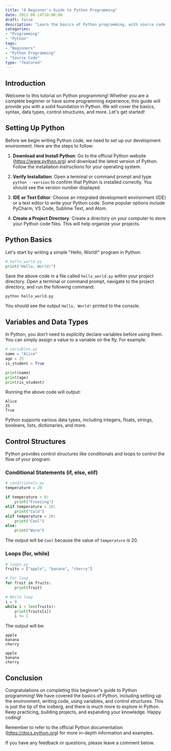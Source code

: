 ```yaml
---
title: "A Beginner's Guide to Python Programming"
date: 2022-08-14T10:00:00
draft: false
description: "Learn the basics of Python programming, with source code examples included."
categories:
- "Programming"
- "Python"
tags:
- "Beginners"
- "Python Programming"
- "Source Code"
type: "featured"
---
```


## Introduction

Welcome to this tutorial on Python programming! Whether you are a complete beginner or have some programming experience, this guide will provide you with a solid foundation in Python. We will cover the basics, syntax, data types, control structures, and more. Let's get started!

## Setting Up Python

Before we begin writing Python code, we need to set up our development environment. Here are the steps to follow:

1. **Download and Install Python**: Go to the official Python website (https://www.python.org) and download the latest version of Python. Follow the installation instructions for your operating system.

2. **Verify Installation**: Open a terminal or command prompt and type `python --version` to confirm that Python is installed correctly. You should see the version number displayed.

3. **IDE or Text Editor**: Choose an integrated development environment (IDE) or a text editor to write your Python code. Some popular options include PyCharm, VS Code, Sublime Text, and Atom.

4. **Create a Project Directory**: Create a directory on your computer to store your Python code files. This will help organize your projects.

## Python Basics

Let's start by writing a simple "Hello, World!" program in Python:

```python
# hello_world.py
print("Hello, World!")
```

Save the above code in a file called `hello_world.py` within your project directory. Open a terminal or command prompt, navigate to the project directory, and run the following command:

```
python hello_world.py
```

You should see the output `Hello, World!` printed to the console.

## Variables and Data Types

In Python, you don't need to explicitly declare variables before using them. You can simply assign a value to a variable on the fly. For example:

```python
# variables.py
name = "Alice"
age = 25
is_student = True

print(name)
print(age)
print(is_student)
```

Running the above code will output:

```
Alice
25
True
```

Python supports various data types, including integers, floats, strings, booleans, lists, dictionaries, and more.

## Control Structures

Python provides control structures like conditionals and loops to control the flow of your program.

### Conditional Statements (if, else, elif)

```python
# conditionals.py
temperature = 20

if temperature < 0:
    print("Freezing")
elif temperature < 10:
    print("Cold")
elif temperature < 20:
    print("Cool")
else:
    print("Warm")
```

The output will be `Cool` because the value of `temperature` is 20.

### Loops (for, while)

```python
# loops.py
fruits = ["apple", "banana", "cherry"]

# For loop
for fruit in fruits:
    print(fruit)

# While loop
i = 0
while i < len(fruits):
    print(fruits[i])
    i += 1
```

The output will be:

```
apple
banana
cherry

apple
banana
cherry
```

## Conclusion

Congratulations on completing this beginner's guide to Python programming! We have covered the basics of Python, including setting up the environment, writing code, using variables, and control structures. This is just the tip of the iceberg, and there is much more to explore in Python. Keep practicing, building projects, and expanding your knowledge. Happy coding!

Remember to refer to the official Python documentation (https://docs.python.org) for more in-depth information and examples.

If you have any feedback or questions, please leave a comment below.
